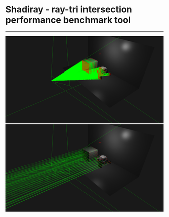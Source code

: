 # Shadiray - ray-tri intersection performance benchmark tool 
---------
![screenshot](https://raw.githubusercontent.com/algisb/shadiray/master/screen-cap/1.png)
![screenshot](https://raw.githubusercontent.com/algisb/shadiray/master/screen-cap/0.png)
